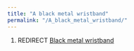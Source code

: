 ```yaml
---
title: "A black metal wristband"
permalink: "/A_black_metal_wristband/"
---
```


1.  REDIRECT [Black metal wristband](Black_metal_wristband "wikilink")